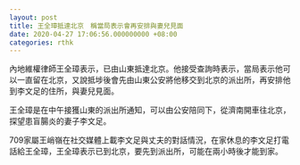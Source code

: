 ```yaml
---
layout: post
title: 王全璋抵達北京　稱當局表示會再安排與妻兒見面
date: 2020-04-27 17:06:56.000000000 +08:00
categories: rthk
---
```


內地維權律師王全璋表示，已由山東抵達北京。他接受查詢時表示，當局表示他可以一直留在北京，又說抵埗後會先由山東公安將他移交到北京的派出所，再安排他到李文足的住所，與妻兒見面。

王全璋是在中午接獲山東的派出所通知，可以由公安陪同下，從濟南開車往北京，探望患盲腸炎的妻子李文足。

709家屬王峭嶺在社交媒體上載李文足與丈夫的對話情況，在家休息的李文足打電話給王全璋，王全璋表示已到北京，要先到派出所，可能在兩小時後才能到家。
